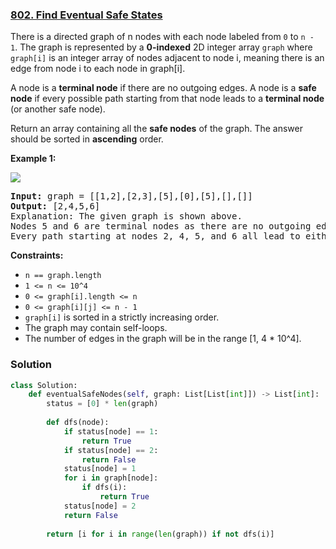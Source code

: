 ### [802. Find Eventual Safe States](https://leetcode.com/problems/find-eventual-safe-states/)

There is a directed graph of n nodes with each node labeled from `0` to `n - 1`. The graph is represented by a __0-indexed__ 2D integer array `graph` where `graph[i]` is an integer array of nodes adjacent to node i, meaning there is an edge from node i to each node in graph[i].

A node is a __terminal node__ if there are no outgoing edges. A node is a __safe node__ if every possible path starting from that node leads to a __terminal node__ (or another safe node).

Return an array containing all the __safe nodes__ of the graph. The answer should be sorted in __ascending__ order.

__Example 1:__

<img src="https://s3-lc-upload.s3.amazonaws.com/uploads/2018/03/17/picture1.png"></img>
<pre>
<b>Input:</b> graph = [[1,2],[2,3],[5],[0],[5],[],[]]
<b>Output:</b> [2,4,5,6]
Explanation: The given graph is shown above.
Nodes 5 and 6 are terminal nodes as there are no outgoing edges from either of them.
Every path starting at nodes 2, 4, 5, and 6 all lead to either node 5 or 6.
</pre>

__Constraints:__

* `n == graph.length`
* `1 <= n <= 10^4`
* `0 <= graph[i].length <= n`
* `0 <= graph[i][j] <= n - 1`
* `graph[i]` is sorted in a strictly increasing order.
* The graph may contain self-loops.
* The number of edges in the graph will be in the range [1, 4 * 10^4].


### Solution

```python
class Solution:
    def eventualSafeNodes(self, graph: List[List[int]]) -> List[int]:
        status = [0] * len(graph)
        
        def dfs(node):
            if status[node] == 1:
                return True
            if status[node] == 2:
                return False
            status[node] = 1
            for i in graph[node]:
                if dfs(i):
                    return True
            status[node] = 2
            return False
        
        return [i for i in range(len(graph)) if not dfs(i)]
```
